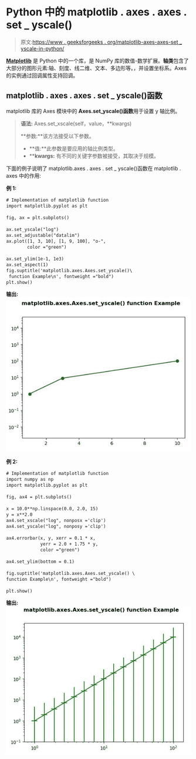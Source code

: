 # Python 中的 matplotlib . axes . axes . set _ yscale()

> 原文:[https://www . geeksforgeeks . org/matplotlib-axes-axes-set _ yscale-in-python/](https://www.geeksforgeeks.org/matplotlib-axes-axes-set_yscale-in-python/)

**[Matplotlib](https://www.geeksforgeeks.org/python-introduction-matplotlib/)** 是 Python 中的一个库，是 NumPy 库的数值-数学扩展。**轴类**包含了大部分的图形元素:轴、刻度、线二维、文本、多边形等。，并设置坐标系。Axes 的实例通过回调属性支持回调。

## matplotlib . axes . axes . set _ yscale()函数

matplotlib 库的 Axes 模块中的 **Axes.set_yscale()函数**用于设置 y 轴比例。

> **语法:** Axes.set_xscale(self，value，**kwargs)
> 
> **参数:**该方法接受以下参数。
> 
> *   **值:**此参数是要应用的轴比例类型。
> *   ****kwargs:** 有不同的关键字参数被接受，其取决于规模。

下面的例子说明了 matplotlib.axes . axes . set _ yscale()函数在 matplotlib . axes 中的作用:

**例 1:**

```
# Implementation of matplotlib function
import matplotlib.pyplot as plt

fig, ax = plt.subplots()

ax.set_yscale("log")
ax.set_adjustable("datalim")
ax.plot([1, 3, 10], [1, 9, 100], "o-",
        color ="green")

ax.set_ylim(1e-1, 1e3)
ax.set_aspect(1)
fig.suptitle('matplotlib.axes.Axes.set_yscale()\
 function Example\n', fontweight ="bold")
plt.show()
```

**输出:**
![](img/5966cb3d9db1f93a7a5650e1c0305b60.png)

**例 2:**

```
# Implementation of matplotlib function
import numpy as np
import matplotlib.pyplot as plt

fig, ax4 = plt.subplots()

x = 10.0**np.linspace(0.0, 2.0, 15)
y = x**2.0
ax4.set_xscale("log", nonposx ='clip')
ax4.set_yscale("log", nonposy ='clip')

ax4.errorbar(x, y, xerr = 0.1 * x,
             yerr = 2.0 + 1.75 * y,
             color ="green")

ax4.set_ylim(bottom = 0.1)

fig.suptitle('matplotlib.axes.Axes.set_yscale() \
function Example\n', fontweight ="bold")

plt.show()
```

**输出:**
![](img/312662cc3367d1672a2495367cb4e7f6.png)